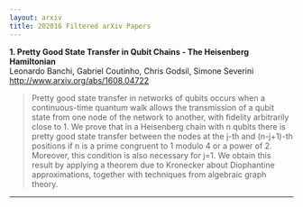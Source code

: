 ```yaml
---
layout: arxiv
title: 202016 Filtered arXiv Papers
---
```


**1.    Pretty Good State Transfer in Qubit Chains - The Heisenberg Hamiltonian**  
Leonardo Banchi, Gabriel Coutinho, Chris Godsil, Simone Severini  
http://www.arxiv.org/abs/1608.04722  
<blockquote>
<p>
Pretty good state transfer in networks of qubits occurs when a continuous-time quantum walk allows the transmission of a qubit state from one node of the network to another, with fidelity arbitrarily close to 1. We prove that in a Heisenberg chain with n qubits there is pretty good state transfer between the nodes at the j-th and (n-j+1)-th positions if n is a prime congruent to 1 modulo 4 or a power of 2. Moreover, this condition is also necessary for j=1. We obtain this result by applying a theorem due to Kronecker about Diophantine approximations, together with techniques from algebraic graph theory.
</p>
</blockquote>

------

